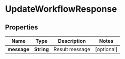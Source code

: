 

# UpdateWorkflowResponse


## Properties

| Name | Type | Description | Notes |
|------------ | ------------- | ------------- | -------------|
|**message** | **String** | Result message |  [optional] |



